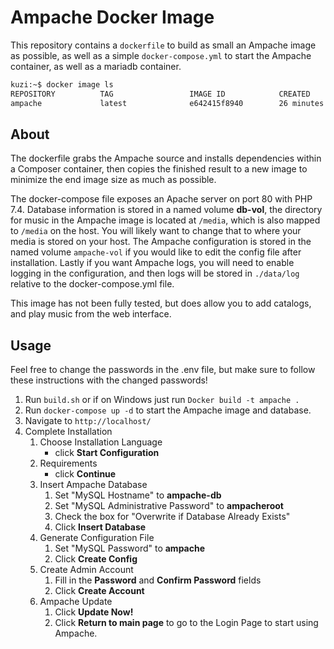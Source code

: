 # Ampache Docker Image

This repository contains a `dockerfile` to build as small an Ampache image as possible, as well as a simple `docker-compose.yml` to start the Ampache container, as well as a mariadb container.

```bash
kuzi:~$ docker image ls
REPOSITORY          TAG                 IMAGE ID            CREATED             SIZE
ampache             latest              e642415f8940        26 minutes ago      717MB
```

## About

The dockerfile grabs the Ampache source and installs dependencies within a Composer container, then copies the finished result to a new image to minimize the end image size as much as possible.

The docker-compose file exposes an Apache server on port 80 with PHP 7.4. Database information is stored in a named volume **db-vol**, the directory for music in the Ampache image is located at `/media`, which is also mapped to `/media` on the host. You will likely want to change that to where your media is stored on your host. The Ampache configuration is stored in the named volume `ampache-vol` if you would like to edit the config file after installation. Lastly if you want Ampache logs, you will need to enable logging in the configuration, and then logs will be stored in `./data/log` relative to the docker-compose.yml file.

This image has not been fully tested, but does allow you to add catalogs, and play music from the web interface.

## Usage

Feel free to change the passwords in the .env file, but make sure to follow these instructions with the changed passwords!

1. Run `build.sh` or if on Windows just run `Docker build -t ampache .`
2. Run `docker-compose up -d` to start the Ampache image and database.
3. Navigate to `http://localhost/`
4. Complete Installation
    1. Choose Installation Language
        * click **Start Configuration**
    2. Requirements
        * click **Continue**
    3. Insert Ampache Database
        1. Set "MySQL Hostname" to **ampache-db**
        2. Set "MySQL Administrative Password" to **ampacheroot**
        3. Check the box for "Overwrite if Database Already Exists"
        4. Click **Insert Database**
    4. Generate Configuration File
        1. Set "MySQL Password" to **ampache**
        2. Click **Create Config**
    5. Create Admin Account
        1. Fill in the **Password** and **Confirm Password** fields
        2. Click **Create Account**
    6. Ampache Update
        1. Click **Update Now!**
        2. Click **Return to main page** to go to the Login Page to start using Ampache.
